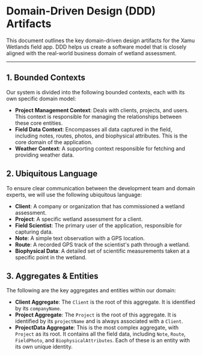 # Domain-Driven Design (DDD) Artifacts

This document outlines the key domain-driven design artifacts for the Xamu Wetlands field app. DDD helps us create a software model that is closely aligned with the real-world business domain of wetland assessment.

---

## 1. Bounded Contexts

Our system is divided into the following bounded contexts, each with its own specific domain model:

- **Project Management Context**: Deals with clients, projects, and users. This context is responsible for managing the relationships between these core entities.
- **Field Data Context**: Encompasses all data captured in the field, including notes, routes, photos, and biophysical attributes. This is the core domain of the application.
- **Weather Context**: A supporting context responsible for fetching and providing weather data.

## 2. Ubiquitous Language

To ensure clear communication between the development team and domain experts, we will use the following ubiquitous language:

- **Client**: A company or organization that has commissioned a wetland assessment.
- **Project**: A specific wetland assessment for a client.
- **Field Scientist**: The primary user of the application, responsible for capturing data.
- **Note**: A simple text observation with a GPS location.
- **Route**: A recorded GPS track of the scientist's path through a wetland.
- **Biophysical Data**: A detailed set of scientific measurements taken at a specific point in the wetland.

## 3. Aggregates & Entities

The following are the key aggregates and entities within our domain:

- **Client Aggregate**: The `Client` is the root of this aggregate. It is identified by its `companyName`.
- **Project Aggregate**: The `Project` is the root of this aggregate. It is identified by its `projectName` and is always associated with a `Client`.
- **ProjectData Aggregate**: This is the most complex aggregate, with `Project` as its root. It contains all the field data, including `Note`, `Route`, `FieldPhoto`, and `BiophysicalAttributes`. Each of these is an entity with its own unique identity.
